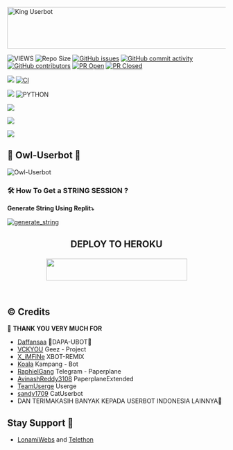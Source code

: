<a href="https://cooltext.com"><img src="https://images.cooltext.com/5540661.gif" width="802" height="96" alt="King Userbot" /></a>

![VIEWS](https://komarev.com/ghpvc/?username=maspion27)
![Repo Size](https://img.shields.io/github/repo-size/maspion27/Owl-Userbot?&style=plastic&logo=github)
[![GitHub issues](https://img.shields.io/github/issues/maspion27/Owl-Userbot?&style=plastic&logo=github)](https://github.com/maspion27/Owl-Userbot/issues)
[![GitHub commit activity](https://img.shields.io/github/commit-activity/m/maspion27/Owl-Userbot?&style=plastic&logo=github)](https://github.com/maspion27/Owl-Userbot/graphs/commit-activity)
[![GitHub contributors](https://img.shields.io/github/contributors/maspion27/Owl-Userbot?&style=plastic&logo=github)](https://GitHub.com/maspion27/Owl-Userbot/graphs/contributors/)
[![PR Open](https://img.shields.io/github/issues-pr/maspion27/Owl-Userbot?&style=plastic&logo=github)](https://github.com/maspion27/Owl-Userbot/pulls)
[![PR Closed](https://img.shields.io/github/issues-pr-closed/maspion27/Owl-Userbot?&style=plastic&logo=github)](https://github.com/maspion27/Owl-Userbot/pulls?q=is:closed)
<p align="justify">
<a href="https://github.com/maspion27/Owl-Userbot/commits/Owl-Userbot"><img src="https://img.shields.io/github/last-commit/maspion27/Owl-Userbot?color=ff69b4&logo=github&logoColor=ff69b4&style=for-the-badge" /></a>
<a href="https://github.com/maspion27/Owl-Userbot/actions/workflows/main.yml"><img src="https://img.shields.io/github/workflow/status/maspion27/Owl-Userbot/CI/Owl-Userbot?style=for-the-badge&logo=github-actions&logoColor=aqua" alt="CI" /></a>
</p>
<p align="justify">
<a href="https://pypi.org/project/Telethon/"><img src="https://img.shields.io/pypi/v/telethon?color=important&label=telethon&logo=python&logoColor=brightgreen&style=for-the-badge" /></a>
<img alt="PYTHON" src="https://img.shields.io/badge/PYTHON-v3.9.5-white?style=for-the-badge&logo=appveyor"/>
</p>
<p align="left">
</p>

<p align="left">
  <a href="https://github.com/maspion27/Owl-Userbot/fork"><img src="https://img.shields.io/github/forks/maspion27/Owl-Userbot?label=Fork&style=social"></a>
  </p>
<p align="left">
  <a href="https://github.com/maspion27/Owl-Userbot"><img src="https://img.shields.io/github/stars/maspion27/Owl-Userbot?style=social"></a>
  </p>
<p align="left">
  <a href="https://github.com/maspion27/Owl-Userbot/blob/Owl-Userbot/LICENSE"><img src="https://img.shields.io/github/license/maspion27/Owl-Userbot?&style=social&logo=github">
  </a></p>

##  🦉 Owl-Userbot 🦉 
![Owl-Userbot](https://telegra.ph/file/229e413e9cd607e04cc80.jpg)

### 🛠️ How To Get a STRING SESSION ?

**Generate String Using Replit⤵️**

<a href="https://replit.com/@Vckyou/Geez-String-Session#main.py"><img src="https://img.shields.io/badge/run-string__session.py-lightgreen?style=for-the-badge&logo=repl.it" alt="generate_string" /></a>

## <p align="center">DEPLOY TO HEROKU</p>

<p align="center"><a href="https://heroku.com/deploy?template=https://github.com/maspion27/Owl-Userbot/tree/Owl-Userbot">
  <img src="https://img.shields.io/badge/Deploy%20To%20Heroku-aqua?style=flat&logo=heroku" width="325" height="50.100" /></a></p>

<br>
</p>

## © Credits 

 🙏 **THANK YOU VERY MUCH FOR**

*   [Daffansaa](https://github.com/Daffansaa/DAPA-UBOT)   🐯DAPA-UBOT🐯
*   [VCKYOU](https://github.com/Vckyou/Geez-Project)    Geez - Project
*   [X_iMFiNe](https://github.com/ximfine/xBot-Remix)    XBOT-REMIX
*   [Koala](https://github.com/ManusiaRakitan/Kampang-Bot)    Kampang - Bot
*   [RaphielGang](https://github.com/RaphielGang)    Telegram - Paperplane
*   [AvinashReddy3108](https://github.com/AvinashReddy3108)    PaperplaneExtended
*   [TeamUserge](https://github.com/UsergeTeam/Userge)    Userge
*   [sandy1709](https://github.com/sandy1709/catuserbot)    CatUserbot
*   DAN TERIMAKASIH BANYAK KEPADA USERBOT INDONESIA LAINNYA🙏


## Stay Support 🚀
*   [LonamiWebs](https://github.com/LonamiWebs/) and [Telethon](https://github.com/LonamiWebs/Telethon)
